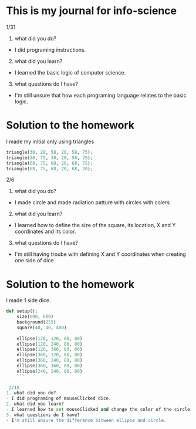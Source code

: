 # This is my journal for info-science

1/31
1. what did you do? 
- I did programing instractions.
2. what did you learn? 
- I learned the basic logic of computer science.
3. what questions do I have? 
- I'm still unsure that how each programing language relates to the basic logic.

# Solution to the homework
I made my initial only using triangles
```.py
triangle(30, 20, 58, 20, 58, 75);
triangle(30, 75, 30, 20, 58, 75);
triangle(68, 75, 68, 20, 68, 75);
triangle(68, 75, 68, 20, 68, 20);
```

2/6
 1. what did you do? 
 - I made circle and made radiation patture with circles with colers
 2. what did you learn? 
 - I learned how to define the size of the square, its location, X and Y coordinates and its color.
 3. what questions do I have? 
 - I'm still having troube with defining X and Y coordinates when creating one side of dice.

# Solution to the homework
I made 1 side dice.
```.py
def setup():
    size(600, 600)
    background(255)
    square(40, 40, 400)
    
    ellipse(120, 120, 80, 80)
    ellipse(120, 240, 80, 80)
    ellipse(120, 360, 80, 80)
    ellipse(360, 120, 80, 80)
    ellipse(360, 240, 80, 80)
    ellipse(360, 360, 80, 80)
    ellipse(240, 240, 80, 80)
    ```
    
 2/10
1. what did you do? 
- I did programing of mouseClicked dice.
2. what did you learn? 
- I learned how to set mouseClicked and change the coler of the circle.
3. what questions do I have? 
- I'm still unsure the difference bitween ellipce and circle.
